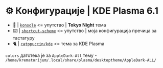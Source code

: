 # ⚙️ Конфигурације | KDE Plasma 6.1

<div align="center">

</div>

- 🗼 | [`konsole`](konsole/README.md) <= упутство | **Tokyo Night** тема
- ⌨️ | [`shortcut-scheme`](shortcut-scheme/README.md) <= упутство | моја конфигурација пречица за тастатуру
- 🐈 | [`catppuccin/kde`](https://github.com/catppuccin/kde) <= тема за KDE Plasma

`colors` датотека је за `AppleDark-All` тему - `/home/krematorijum/.local/share/plasma/desktoptheme/AppleDark-ALL/`
